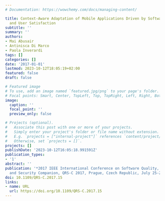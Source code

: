 ```yaml
---
# Documentation: https://wowchemy.com/docs/managing-content/

title: Context-Aware Adaptation of Mobile Applications Driven by Software Quality
  and User Satisfaction
subtitle: ''
summary: ''
authors:
- Mai Abusair
- Antinisca Di Marco
- Paola Inverardi
tags: []
categories: []
date: '2017-01-01'
lastmod: 2023-10-12T18:05:19+02:00
featured: false
draft: false

# Featured image
# To use, add an image named `featured.jpg/png` to your page's folder.
# Focal points: Smart, Center, TopLeft, Top, TopRight, Left, Right, BottomLeft, Bottom, BottomRight.
image:
  caption: ''
  focal_point: ''
  preview_only: false

# Projects (optional).
#   Associate this post with one or more of your projects.
#   Simply enter your project's folder or file name without extension.
#   E.g. `projects = ["internal-project"]` references `content/project/deep-learning/index.md`.
#   Otherwise, set `projects = []`.
projects: []
publishDate: '2023-10-12T16:05:18.991591Z'
publication_types:
- '1'
abstract: ''
publication: '*2017 IEEE International Conference on Software Quality, Reliability
  and Security Companion, QRS-C 2017, Prague, Czech Republic, July 25-29, 2017*'
doi: 10.1109/QRS-C.2017.15
links:
- name: URL
  url: https://doi.org/10.1109/QRS-C.2017.15
---
```

